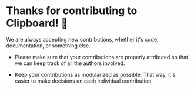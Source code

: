 # Thanks for contributing to Clipboard! 👋

We are always accepting new contributions, whether it's code, documentation, or something else. 

- Please make sure that your contributions are properly attributed so that we can keep track of all the authors involved.

- Keep your contributions as modularized as possible. That way, it's easier to make decisions on each individual contribution.
